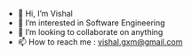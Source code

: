 - 👋 Hi, I’m Vishal
- 👀 I’m interested in Software Engineering
- 💞️ I’m looking to collaborate on anything
- 📫 How to reach me : vishal.gxm@gmail.com

<!---
viz404/viz404 is a ✨ special ✨ repository because its `README.md` (this file) appears on your GitHub profile.
You can click the Preview link to take a look at your changes.
--->
